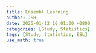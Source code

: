 ```yaml
---
title: Ensembl Learning
author: JSH
date: 2025-01-12 10:01:00 +0800
categories: [Study, Statistics]
tags: [Study, Statistics, ESL]
use_math: true
---
```

